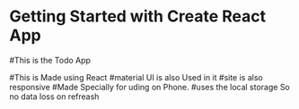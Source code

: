 # Getting Started with Create React App
#This is the Todo App

 #This is Made using React
 #material UI is also Used in it
 #site is also responsive 
 #Made Specially for uding on Phone.
 #uses the local storage So no data loss on refreash
